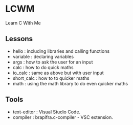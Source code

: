 # LCWM

Learn C With Me

## Lessons

- hello : including libraries and calling functions
- variable : declaring variables
- args : how to ask the user for an input
- calc : how to do quick maths
- io_calc : same as above but with user input
- short_calc : how to to quicker maths
- math : using the math library to do even quicker maths

## Tools

- text-editor : Visual Studio Code.
- compiler : brapifra.c-compiler - VSC extension.
